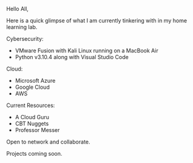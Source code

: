 Hello All,

Here is a quick glimpse of what I am currently tinkering with in my home learning lab.

Cybersecurity:
- VMware Fusion with Kali Linux running on a MacBook Air 
- Python v3.10.4 along with Visual Studio Code 

Cloud:
- Microsoft Azure
- Google Cloud
- AWS

Current Resources:
- A Cloud Guru
- CBT Nuggets
- Professor Messer


Open to network and collaborate.

Projects coming soon.






<!--
**AASYSLAB/AASYSLAB** is a ✨ _special_ ✨ repository because its `README.md` (this file) appears on your GitHub profile.

Here are some ideas to get you started:

- 🔭 I’m currently working on ...
- 🌱 I’m currently learning ...
- 👯 I’m looking to collaborate on ...
- 🤔 I’m looking for help with ...
- 💬 Ask me about ...
- 📫 How to reach me: ...
- 😄 Pronouns: ...
- ⚡ Fun fact: ...
-->

